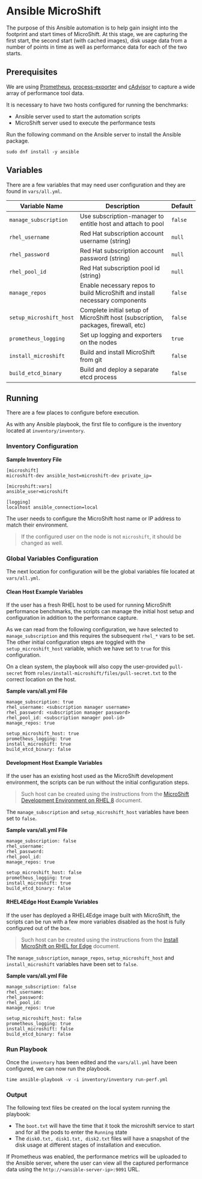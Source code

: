 # Ansible MicroShift

The purpose of this Ansible automation is to help gain insight into the footprint and start times of MicroShift.
At this stage, we are capturing the first start, the second start (with cached images), disk usage data from a
number of points in time as well as performance data for each of the two starts.

## Prerequisites

We are using [Prometheus](https://prometheus.io/), [process-exporter](https://github.com/ncabatoff/process-exporter) and [cAdvisor](https://github.com/google/cadvisor) to capture a wide array of performance tool data.

It is necessary to have two hosts configured for running the benchmarks:
* Ansible server used to start the automation scripts
* MicroShift server used to execute the performance tests

Run the following command on the Ansible server to install the Ansible package.
```
sudo dnf install -y ansible
```

## Variables

There are a few variables that may need user configuration and they are found in `vars/all.yml`.

| Variable Name  | Description | Default |
| -------------- | ----------- | ------- |
| `manage_subscription` | Use subscription-manager to entitle host and attach to pool | `false` |
| `rhel_username` | Red Hat subscription account username (string) | `null` | 
| `rhel_password` | Red Hat subscription account password (string) | `null` | 
| `rhel_pool_id` | Red Hat subscription pool id (string) | `null` | 
| `manage_repos` | Enable necessary repos to build MicroShift and install necessary components | `false` |
| `setup_microshift_host` | Complete initial setup of MicroShift host (subscription, packages, firewall, etc) | `false` |
| `prometheus_logging` | Set up logging and exporters on the nodes | `true` |
| `install_microshift` | Build and install MicroShift from git | `false` |
| `build_etcd_binary` | Build and deploy a separate etcd process | `false` |

## Running

There are a few places to configure before execution.

As with any Ansible playbook, the first file to configure is the inventory located at `inventory/inventory`.

### Inventory Configuration

**Sample Inventory File**
```
[microshift]
microshift-dev ansible_host=microshift-dev private_ip=

[microshift:vars]
ansible_user=microshift

[logging]
localhost ansible_connection=local
```

The user needs to configure the MicroShift host name or IP address to match their environment.
> If the configured user on the node is not `microshift`, it should be changed as well.

### Global Variables Configuration

The next location for configuration will be the global variables file located at `vars/all.yml`.

#### Clean Host Example Variables

If the user has a fresh RHEL host to be used for running MicroShift performance benchmarks, the scripts can manage the initial host setup and configuration in addition to the performance capture.

As we can read from the following configuration, we have selected to `manage_subscription` and this requires the subsequent `rhel_*` vars to be set.
The other initial configuration steps are toggled with the `setup_microshift_host` variable, which we have set to `true` for this configuration.

On a clean system, the playbook will also copy the user-provided `pull-secret` from `roles/install-microshift/files/pull-secret.txt` to the correct location on the host.

**Sample vars/all.yml File**
```
manage_subscription: true
rhel_username: <subscription manager username>
rhel_password: <subscription manager password>
rhel_pool_id: <subscription manager pool-id>
manage_repos: true

setup_microshift_host: true
prometheus_logging: true
install_microshift: true
build_etcd_binary: false
```

#### Development Host Example Variables

If the user has an existing host used as the MicroShift development environment, the scripts can be run without the initial configuration steps.
> Such host can be created using the instructions from the [MicroShift Development Environment on RHEL 8](../docs/devenv_rhel8.md) document.

The `manage_subscription` and `setup_microshift_host` variables have been set to `false`.

**Sample vars/all.yml File**
```
manage_subscription: false
rhel_username:
rhel_password:
rhel_pool_id:
manage_repos: true

setup_microshift_host: false
prometheus_logging: true
install_microshift: true
build_etcd_binary: false
```

#### RHEL4Edge Host Example Variables

If the user has deployed a RHEL4Edge image built with MicroShift, the scripts can be run with a few more variables disabled as the host is fully configured out of the box.
> Such host can be created using the instructions from the [Install MicroShift on RHEL for Edge](../docs/rhel4edge_iso.md) document.

The `manage_subscription`, `manage_repos`, `setup_microshift_host` and `install_microshift` variables have been set to `false`.

**Sample vars/all.yml File**
```
manage_subscription: false
rhel_username:
rhel_password:
rhel_pool_id:
manage_repos: true

setup_microshift_host: false
prometheus_logging: true
install_microshift: false
build_etcd_binary: false
```

### Run Playbook

Once the `inventory` has been edited and the `vars/all.yml` have been configured, we can now run the playbook.
```
time ansible-playbook -v -i inventory/inventory run-perf.yml
```

### Output

The following text files be created on the local system running the playbook:
- The `boot.txt` will have the time that it took the microshift service to start and for all the pods to enter the `Running` state
- The `disk0.txt, disk1.txt, disk2.txt` files will have a snapshot of the disk usage at different stages of installation and execution.

If Prometheus was enabled, the performance metrics will be uploaded to the Ansible server, where the user can view all the captured performance data using the `http://<ansible-server-ip>:9091` URL.
